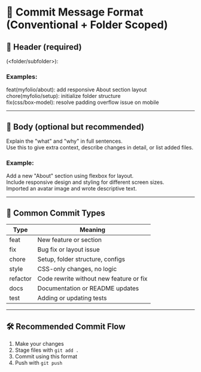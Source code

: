 # 📌 Commit Message Format (Conventional + Folder Scoped)

## 🔹 Header (required)
<type>(<folder/subfolder>): <short summary in present tense>

### Examples:
feat(myfolio/about): add responsive About section layout  
chore(myfolio/setup): initialize folder structure  
fix(css/box-model): resolve padding overflow issue on mobile  

---

## 🔹 Body (optional but recommended)
Explain the "what" and "why" in full sentences.  
Use this to give extra context, describe changes in detail, or list added files.

### Example:
Add a new "About" section using flexbox for layout.  
Include responsive design and styling for different screen sizes.  
Imported an avatar image and wrote descriptive text.

---

## 🔹 Common Commit Types
| Type     | Meaning                                       |
|----------|-----------------------------------------------|
| feat     | New feature or section                        |
| fix      | Bug fix or layout issue                       |
| chore    | Setup, folder structure, configs              |
| style    | CSS-only changes, no logic                    |
| refactor | Code rewrite without new feature or fix       |
| docs     | Documentation or README updates               |
| test     | Adding or updating tests                      |

---

## 🛠 Recommended Commit Flow
1. Make your changes
2. Stage files with `git add .`
3. Commit using this format
4. Push with `git push`

